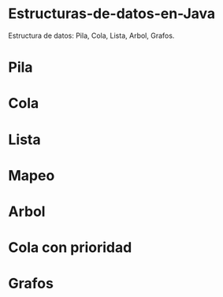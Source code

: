 # Estructuras-de-datos-en-Java
Estructura de datos: Pila, Cola, Lista, Arbol, Grafos.

<h1>Pila</h1>
<h1>Cola</h1>
<h1>Lista</h1>
<h1>Mapeo</h1>
<h1>Arbol</h1>
<h1>Cola con prioridad</h1>
<h1>Grafos</h1>
